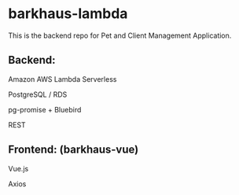 # barkhaus-lambda

This is the backend repo for Pet and Client Management Application.

## Backend:

Amazon AWS Lambda Serverless

PostgreSQL / RDS 

pg-promise + Bluebird

REST


## Frontend: (barkhaus-vue)

Vue.js

Axios
